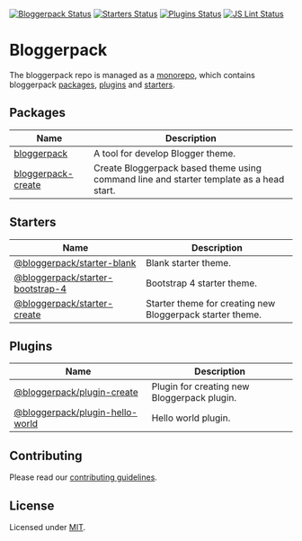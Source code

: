 [![Bloggerpack Status](https://github.com/bloggerpack/bloggerpack/workflows/Bloggerpack/badge.svg?branch=main)](https://github.com/bloggerpack/bloggerpack/actions?query=workflow%3ABloggerpack+branch%3Amain)
[![Starters Status](https://github.com/bloggerpack/bloggerpack/workflows/Starters/badge.svg?branch=main)](https://github.com/bloggerpack/bloggerpack/actions?query=workflow%3AStarters+branch%3Amain)
[![Plugins Status](https://github.com/bloggerpack/bloggerpack/workflows/Plugins/badge.svg?branch=main)](https://github.com/bloggerpack/bloggerpack/actions?query=workflow%3APlugins+branch%3Amain)
[![JS Lint Status](https://github.com/bloggerpack/bloggerpack/workflows/JS%20Lint/badge.svg?branch=main)](https://github.com/bloggerpack/bloggerpack/actions?query=workflow%3AJS+Lint+branch%3Amain)

# Bloggerpack

The bloggerpack repo is managed as a [monorepo](https://en.wikipedia.org/wiki/Monorepo), which contains bloggerpack [packages](https://github.com/bloggerpack/bloggerpack/tree/main/packages), [plugins](https://github.com/bloggerpack/bloggerpack/tree/main/plugins) and [starters](https://github.com/bloggerpack/bloggerpack/tree/main/starters).

## Packages

| Name | Description |
| ---- | ----------- |
| [bloggerpack](https://github.com/bloggerpack/bloggerpack/tree/main/packages/bloggerpack) | A tool for develop Blogger theme. |
| [bloggerpack-create](https://github.com/bloggerpack/bloggerpack/tree/main/packages/bloggerpack-create) | Create Bloggerpack based theme using command line and starter template as a head start. |

## Starters

| Name | Description |
| ---- | ----------- |
| [@bloggerpack/starter-blank](https://github.com/bloggerpack/bloggerpack/tree/main/starters/blank) | Blank starter theme. |
| [@bloggerpack/starter-bootstrap-4](https://github.com/bloggerpack/bloggerpack/tree/main/starters/bootstrap-4) | Bootstrap 4 starter theme. |
| [@bloggerpack/starter-create](https://github.com/bloggerpack/bloggerpack/tree/main/starters/create) | Starter theme for creating new Bloggerpack starter theme. |

## Plugins

| Name | Description |
| ---- | ----------- |
| [@bloggerpack/plugin-create](https://github.com/bloggerpack/bloggerpack/tree/main/plugins/create) | Plugin for creating new Bloggerpack plugin. |
| [@bloggerpack/plugin-hello-world](https://github.com/bloggerpack/bloggerpack/tree/main/plugins/hello-world) | Hello world plugin. |

## Contributing

Please read our [contributing guidelines](.github/CONTRIBUTING.md).

## License

Licensed under [MIT](LICENSE).
